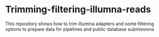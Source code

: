 # Trimming-filtering-illumna-reads
This repository shows how to trim illumina adapters and some filtering options to prepare data for pipelines and public database submissions
